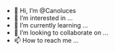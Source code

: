 - 👋 Hi, I’m @Canoluces
- 👀 I’m interested in ...
- 🌱 I’m currently learning ...
- 💞️ I’m looking to collaborate on ...
- 📫 How to reach me ...

<!---
Canoluces/Canoluces is a ✨ special ✨ repository because its `README.md` (this file) appears on your GitHub profile.
You can click the Preview link to take a look at your changes.
--->
